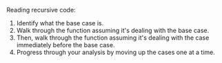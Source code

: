 Reading recursive code:
1. Identify what the base case is.
2. Walk through the function assuming it's dealing with the base case.
3. Then, walk through the function assuming it's dealing with the case immediately before the base case.
4. Progress through your analysis by moving up the cases one at a time.